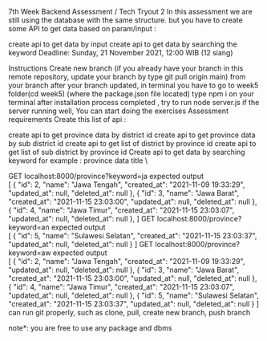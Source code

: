 7th Week Backend Assessment / Tech Tryout 2
In this assessment we are still using the database with the same structure. but you have to create some API to get data based on param/input :

create api to get data by input
create api to get data by searching the keyword
Deadline: Sunday, 21 November 2021, 12:00 WIB (12 siang)

Instructions
Create new branch (if you already have your branch in this remote repository, update your branch by type git pull origin main) from your branch
after your branch updated, in terminal you have to go to week5 folder(cd week5) (where the package.json file located)
type npm i on your terminal
after installation process completed , try to run node server.js
if the server running well, You can start doing the exercises
Assessment requirements
Create this list of api :

create api to get province data by district id
create api to get province data by sub district id
create api to get list of district by province id
create api to get list of sub district by province id
Create api to get data by searching keyword
for example :
province data
title \

GET localhost:8000/province?keyword=ja
expected output\
[
  {
    "id": 2,
    "name": "Jawa Tengah",
    "created_at": "2021-11-09 19:33:29",
    "updated_at": null,
    "deleted_at": null
  },
  {
    "id": 3,
    "name": "Jawa Barat",
    "created_at": "2021-11-15 23:03:00",
    "updated_at": null,
    "deleted_at": null
  },
  {
    "id": 4,
    "name": "Jawa Timur",
    "created_at": "2021-11-15 23:03:07",
    "updated_at": null,
    "deleted_at": null
  },
]
GET localhost:8000/province?keyword=an
expected output\
[
  {
    "id": 5,
    "name": "Sulawesi Selatan",
    "created_at": "2021-11-15 23:03:37",
    "updated_at": null,
    "deleted_at": null
  }
]
GET localhost:8000/province?keyword=aw
expected output\
[
  {
    "id": 2,
    "name": "Jawa Tengah",
    "created_at": "2021-11-09 19:33:29",
    "updated_at": null,
    "deleted_at": null
  },
  {
    "id": 3,
    "name": "Jawa Barat",
    "created_at": "2021-11-15 23:03:00",
    "updated_at": null,
    "deleted_at": null
  },
  {
    "id": 4,
    "name": "Jawa Timur",
    "created_at": "2021-11-15 23:03:07",
    "updated_at": null,
    "deleted_at": null
  },
  {
    "id": 5,
    "name": "Sulawesi Selatan",
    "created_at": "2021-11-15 23:03:37",
    "updated_at": null,
    "deleted_at": null
  }
]
can run git properly, such as clone, pull, create new branch, push branch

note*: you are free to use any package and dbms
